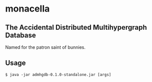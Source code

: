# monacella
## The Accidental Distributed Multihypergraph Database

Named for the patron saint of bunnies.

## Usage

    $ java -jar admhgdb-0.1.0-standalone.jar [args]
